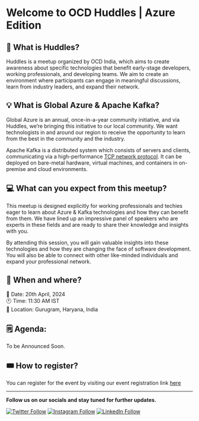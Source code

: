 
# Welcome to OCD Huddles | Azure Edition

## 🍁 What is Huddles?

​​​Huddles is a meetup organized by OCD India, which aims to create awareness about specific technologies that benefit early-stage developers, working professionals, and developing teams. We aim to create an environment where participants can engage in meaningful discussions, learn from industry leaders, and expand their network.

## 💡 What is Global Azure & Apache Kafka?

​​​​Global Azure is an annual, once-in-a-year community initiative, and via Huddles, we’re bringing this initiative to our local community. We want technologists in and around our region to receive the opportunity to learn from the best in the community and the industry.

Apache Kafka is a distributed system which consists of servers and clients, communicating via a high-performance [TCP network protocol](https://kafka.apache.org/protocol.html). It can be deployed on bare-metal hardware, virtual machines, and containers in on-premise and cloud environments.

## ​💻 What can you expect from this meetup?

​This meetup is designed explicitly for working professionals and techies eager to learn about Azure & Kafka technologies and how they can benefit from them. We have lined up an impressive panel of speakers who are experts in these fields and are ready to share their knowledge and insights with you.

​By attending this session, you will gain valuable insights into these technologies and how they are changing the face of software development. You will also be able to connect with other like-minded individuals and expand your professional network.

## 📅 When and where?

📅 Date: 20th April, 2024 <br/>
🕚 Time: 11:30 AM IST <br/>
📍 Location: Gurugram, Haryana, India <br/>

## 🗒️ Agenda:

​To be Announced Soon.


## 🎟️ How to register?

​You can register for the event by visiting our event registration link [here](https://lu.ma/Huddles-GlobalAzure)

<!-- ## 📝 Call for Proposals

OCD India is providing an opportunity for speakers to participate in Global Azure 2023. ​We are looking for speakers who can share their knowledge and experience with the community. If you are interested in speaking at this event, please fill out the [Call for Proposals](https://lu.ma/Huddles-CFP2) form. -->
<!-- 
## 📝 Call for Sponsors

​We are looking for sponsors who can help us make this event a success. If you are interested in sponsoring this event, please fill out the [Call for Sponsors](https://lu.ma/Huddles-Sponsor2) form.

## 📝 Call for Volunteers

​We are looking for volunteers who can help us make this event a success. If you are interested in volunteering for this event, please fill out the [Call for Volunteers](https://lu.ma/Huddles-Volunteer2) form.

## 📝 Call for Partners

​We are looking for partners who can help us make this event a success. If you are interested in partnering with us for this event, please fill out the [Call for Partners](https://lu.ma/Huddles-Partner2) form.

## 📝 Call for Media Partners

​We are looking for media partners who can help us make this event a success. If you are interested in partnering with us for this event, please fill out the [Call for Media Partners](https://lu.ma/Huddles-Media2) form.

## 📝 Call for Community Partners

​We are looking for community partners who can help us make this event a success. If you are interested in partnering with us for this event, please fill out the [Call for Community Partners](https://lu.ma/Huddles-Community2) form.

## 📝 Call for Student Partners

​We are looking for student partners who can help us make this event a success. If you are interested in partnering with us for this event, please fill out the [Call for Student Partners](https://lu.ma/Huddles-Student2) form.
 -->

---

**Follow us on our socials and stay tuned for further updates.**

[![Twitter Follow](https://img.shields.io/badge/Twitter-1DA1F2?style=for-the-badge&logo=twitter&logoColor=white)](https://twitter.com/OCD_India)
[![Instagram Follow](https://img.shields.io/badge/Instagram-E4405F?style=for-the-badge&logo=instagram&logoColor=white)](https://www.instagram.com/ocd.india/)
[![LinkedIn Follow](https://img.shields.io/badge/LinkedIn-0077B5?style=for-the-badge&logo=linkedin&logoColor=white)](https://www.linkedin.com/company/ocdindia/)